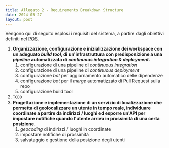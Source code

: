 ```yaml
---
title: Allegato 2 - Requirements Breakdown Structure
date: 2024-05-27
layout: post
---
```


Vengono qui di seguito esplosi i requisiti del sistema, a partire dagli obiettivi definiti nel [POS](/attachments/1-pos/).

1. **Organizzazione, configurazione e inizializzazione dei workspace con un adeguato _build tool_, di un'infrastruttura con predisposizione a una _pipeline_ automatizzata di _continuous integration & deployment_.**
   1. configurazione di una pipeline di _continuous integration_
   2. configurazione di una pipeline di _continuous deployment_
   3. configurazione _bot_ per aggiornamento automatico delle dipendenze
   4. configurazione _bot_ per il _merge_ automatizzato di Pull Request sulla repo
   5. configurazione build tool
2. `TODO`
3. **Progettazione e implementazione di un servizio di localizzazione che permetta di geolocalizzare un utente in tempo reale, individuare coordinate a partire da indirizzi / luoghi ed esporre un'API per impostare notifiche quando l'utente arriva in prossimità di una certa posizione.**
   1. _geocoding_ di indirizzi / luoghi in coordinate
   2. impostare notifiche di prossimità
   3. salvataggio e gestione della posizione degli utenti
